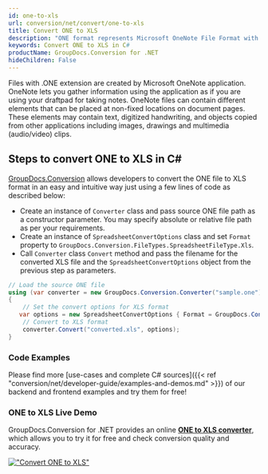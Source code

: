 ```yaml
---
id: one-to-xls
url: conversion/net/convert/one-to-xls
title: Convert ONE to XLS
description: "ONE format represents Microsoft OneNote File Format with .one extension. Learn how to convert ONE to XLS file programmatically in C# language using GroupDocs.Conversion for .NET library."
keywords: Convert ONE to XLS in C#
productName: GroupDocs.Conversion for .NET
hideChildren: False
---
```


Files with .ONE extension are created by Microsoft OneNote application. OneNote lets you gather information using the application as if you are using your draftpad for taking notes. OneNote files can contain different elements that can be placed at non-fixed locations on document pages. These elements may contain text, digitized handwriting, and objects copied from other applications including images, drawings and multimedia (audio/video) clips.

## Steps to convert ONE to XLS in C#

[GroupDocs.Conversion](https://products.groupdocs.com/conversion/net) allows developers to convert the ONE file to XLS format in an easy and intuitive way just using a few lines of code as described below:

* Create an instance of `Converter` class and pass source ONE file path as a constructor parameter. You may specify absolute or relative file path as per your requirements. 
* Create an instance of `SpreadsheetConvertOptions` class and set `Format` property to `GroupDocs.Conversion.FileTypes.SpreadsheetFileType.Xls`.
* Call `Converter` class `Convert` method and pass the filename for the converted XLS file and the `SpreadsheetConvertOptions` object from the previous step as parameters.

```csharp
// Load the source ONE file
using (var converter = new GroupDocs.Conversion.Converter("sample.one"))
{
    // Set the convert options for XLS format
   var options = new SpreadsheetConvertOptions { Format = GroupDocs.Conversion.FileTypes.SpreadsheetFileType.Xls };
    // Convert to XLS format
    converter.Convert("converted.xls", options);
}
```

### Code Examples

Please find more [use-cases and complete C# sources]({{< ref "conversion/net/developer-guide/examples-and-demos.md" >}}) of our backend and frontend examples and try them for free!

### ONE to XLS Live Demo

GroupDocs.Conversion for .NET provides an online [**ONE to XLS converter**](https://products.groupdocs.app/conversion/one-to-xls), which allows you to try it for free and check conversion quality and accuracy.

[!["Convert ONE to XLS"](conversion/net/images/convert-to-xls/convert-one-to-xls.png)](https://products.groupdocs.app/conversion/one-to-xls)